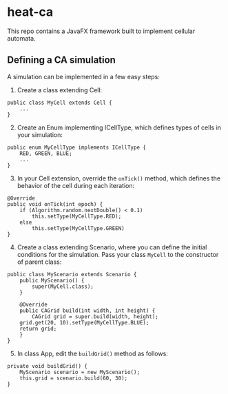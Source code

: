 ﻿# heat-ca

This repo contains a JavaFX framework built to implement cellular automata.

## Defining a CA simulation
A simulation can be implemented in a few easy steps:

 1. Create a class extending Cell: 
```
public class MyCell extends Cell {
	...
}
```
2.  Create an Enum implementing ICellType, which defines types of cells in your simulation:
```
public enum MyCellType implements ICellType {
	RED, GREEN, BLUE;
	...
}
```
3. In your Cell extension, override the `onTick()` method, which defines the behavior of the cell during each iteration:
```
@Override  
public void onTick(int epoch) {
	if (Algorithm.random.nextDouble() < 0.1)
	    this.setType(MyCellType.RED);
	else
	    this.setType(MyCellType.GREEN)
}
```
4. Create a class extending Scenario, where you can define the initial conditions for the simulation. Pass your class `MyCell` to the constructor of parent class:
```
public class MyScenario extends Scenario {  
    public MyScenario() {  
        super(MyCell.class);  
    }  
  
    @Override  
	public CAGrid build(int width, int height) {  
        CAGrid grid = super.build(width, height);  
	grid.get(20, 10).setType(MyCellType.BLUE);  
	return grid;  
    }  
}
```
5. In class App, edit the `buildGrid()` method as follows:
```
private void buildGrid() {  
    MyScenario scenario = new MyScenario();  
    this.grid = scenario.build(60, 30);  
}
```
